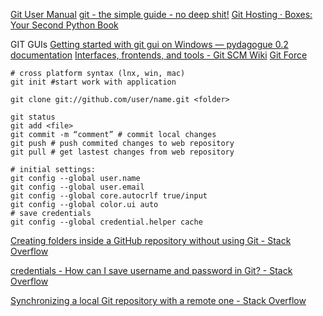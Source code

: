 

[Git User Manual](https://mirrors.edge.kernel.org/pub/software/scm/git/docs/user-manual.html)
[git - the simple guide - no deep shit!](http://rogerdudler.github.io/git-guide/)
[Git Hosting · Boxes: Your Second Python Book](https://ralsina.gitlab.io/boxes-book/part3/git_hosting.run.html)

GIT GUIs
[Getting started with git gui on Windows — pydagogue 0.2 documentation](https://matthew-brett.github.io/pydagogue/git_gui_windows.html)
[Interfaces, frontends, and tools - Git SCM Wiki](https://archive.kernel.org/oldwiki/git.wiki.kernel.org/index.php/InterfacesFrontendsAndTools.html#Graphical_Interfaces)
[Git Force](https://sites.google.com/site/gitforcetool/home?authuser=0)


```shell
# cross platform syntax (lnx, win, mac)  
git init #start work with application  
  
git clone git://github.com/user/name.git <folder>  
  
git status  
git add <file>  
git commit -m “comment” # commit local changes  
git push # push commited changes to web repository  
git pull # get lastest changes from web repository  
  
# initial settings:  
git config --global user.name  
git config --global user.email  
git config --global core.autocrlf true/input  
git config --global color.ui auto  
# save credentials  
git config --global credential.helper cache
```

[Creating folders inside a GitHub repository without using Git - Stack Overflow](https://stackoverflow.com/questions/18773598/creating-folders-inside-a-github-repository-without-using-git)

[credentials - How can I save username and password in Git? - Stack Overflow](https://stackoverflow.com/questions/35942754/how-can-i-save-username-and-password-in-git)

[Synchronizing a local Git repository with a remote one - Stack Overflow](https://stackoverflow.com/questions/6373277/synchronizing-a-local-git-repository-with-a-remote-one)
